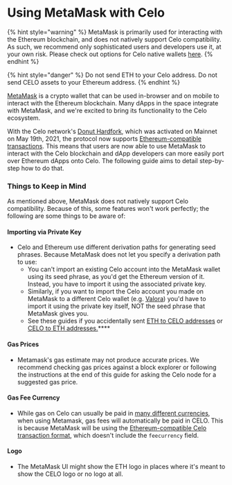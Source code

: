 # Using MetaMask with Celo

{% hint style="warning" %}
MetaMask is primarily used for interacting with the Ethereum blockchain, and does not natively support Celo compatibility. As such, we recommend only sophisticated users and developers use it, at your own risk. Please check out options for Celo native wallets [here](https://docs.celo.org/getting-started/wallets). 
{% endhint %}

{% hint style="danger" %}
Do not send ETH to your Celo address. Do not send CELO assets to your Ethereum address.
{% endhint %}

[MetaMask](https://metamask.io/) is a crypto wallet that can be used in-browser and on mobile to interact with the Ethereum blockchain. Many dApps in the space integrate with MetaMask, and we're excited to bring its functionality to the Celo ecosystem.

With the Celo network's [Donut Hardfork](https://github.com/celo-org/celo-proposals/blob/master/CIPs/cip-0027.md), which was activated on Mainnet on May 19th, 2021, the protocol now supports [Ethereum-compatible transactions](https://github.com/celo-org/celo-proposals/blob/master/CIPs/cip-0035.md). This means that users are now able to use MetaMask to interact with the Celo blockchain and dApp developers can more easily port over Ethereum dApps onto Celo. The following guide aims to detail step-by-step how to do that.

### **Things to Keep in Mind**

As mentioned above, MetaMask does not natively support Celo compatibility. Because of this, some features won't work perfectly; the following are some things to be aware of:

#### **Importing via Private Key**

* Celo and Ethereum use different derivation paths for generating seed phrases. Because MetaMask does not let you specify a derivation path to use:
  * You can't import an existing Celo account into the MetaMask wallet using its seed phrase, as you'd get the Ethereum version of it. Instead, you have to import it using the associated private key.
  * Similarly, if you want to import the Celo account you made on MetaMask to a different Celo wallet \(e.g. [Valora](https://valoraapp.com/)\) you'd have to import it using the private key itself, NOT the seed phrase that MetaMask gives you.
  * See these guides if you accidentally sent [ETH to CELO addresses](https://docs.celo.org/celo-owner-guide/celo-recovery) or [CELO to ETH addresses.](https://docs.celo.org/celo-owner-guide/eth-recovery)\*\*\*\*

#### **Gas Prices**

* Metamask's gas estimate may not produce accurate prices. We recommend checking gas prices against a block explorer or following the instructions at the end of this guide for asking the Celo node for a suggested gas price.

#### Gas Fee Currency

* While gas on Celo can usually be paid in [many different currencies](https://docs.celo.org/celo-codebase/protocol/transactions/erc20-transaction-fees), when using Metamask, gas fees will automatically be paid in CELO. This is because MetaMask will be using the [Ethereum-compatible Celo transaction format](https://github.com/celo-org/celo-proposals/blob/master/CIPs/cip-0035.md), which doesn't include the `feecurrency` field.

#### Logo

* The MetaMask UI might show the ETH logo in places where it's meant to show the CELO logo or no logo at all.
